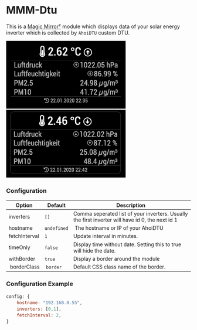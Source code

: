 # MMM-Dtu

This is a [Magic Mirror²](https://magicmirror.builders/) module which displays data of your solar energy inverter which is collected by `AhoiDTU` custom DTU.

![MMM-DTU](/screenshots/mmm-luftdaten.png) ![MMM-Luftdaten-Border](/screenshots/mmm-luftdaten-border.png)

### Configuration

| Option          | Default     | Description                                                                                                                                                                                                     |
| --------------- | ----------- | --------------------------------------------------------------------------------------------------------------------------------------------------------------------------------------------------------------- |
| inverters       | `[]`        | Comma seperated list of your inverters. Usually the first inverter will have id 0, the next id 1                                                                                                                |
| hostname        | `undefined` |  The hostname or IP of your AhoiDTU                                                                                                                                                                             |
| fetchInterval   | `1`         | Update interval in minutes. |
| timeOnly        | `false`     | Display time without date. Setting this to true will hide the date.                                                                                                                                             |
| withBorder      | `true`      | Display a border around the module                                                                                                                                                                              |
|  borderClass    |  `border`   | Default CSS class name of the border.                                                                                                                                                                           |

### Configuration Example

```javascript
config: {
	hostname: "192.168.0.55",
	inverters: [0,1],
	fetchInterval: 2,
}
```
